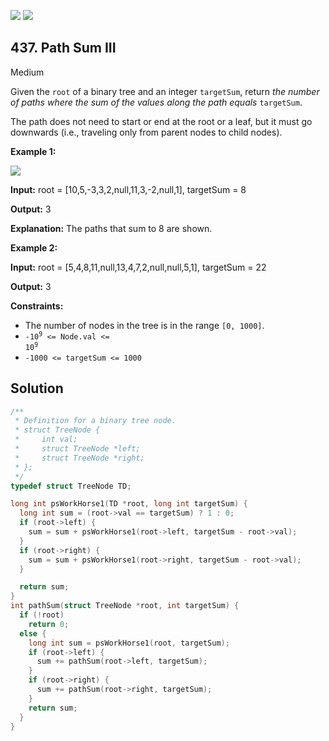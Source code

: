 [![](https://img.shields.io/github/stars/javadev/LeetCode-in-All?label=Stars&style=flat-square)](https://github.com/javadev/LeetCode-in-All)
[![](https://img.shields.io/github/forks/javadev/LeetCode-in-All?label=Fork%20me%20on%20GitHub%20&style=flat-square)](https://github.com/javadev/LeetCode-in-All/fork)

## 437\. Path Sum III

Medium

Given the `root` of a binary tree and an integer `targetSum`, return _the number of paths where the sum of the values along the path equals_ `targetSum`.

The path does not need to start or end at the root or a leaf, but it must go downwards (i.e., traveling only from parent nodes to child nodes).

**Example 1:**

![](https://assets.leetcode.com/uploads/2021/04/09/pathsum3-1-tree.jpg)

**Input:** root = [10,5,-3,3,2,null,11,3,-2,null,1], targetSum = 8

**Output:** 3

**Explanation:** The paths that sum to 8 are shown.

**Example 2:**

**Input:** root = [5,4,8,11,null,13,4,7,2,null,null,5,1], targetSum = 22

**Output:** 3

**Constraints:**

*   The number of nodes in the tree is in the range `[0, 1000]`.
*   <code>-10<sup>9</sup> <= Node.val <= 10<sup>9</sup></code>
*   `-1000 <= targetSum <= 1000`

## Solution

```c
/**
 * Definition for a binary tree node.
 * struct TreeNode {
 *     int val;
 *     struct TreeNode *left;
 *     struct TreeNode *right;
 * };
 */
typedef struct TreeNode TD;

long int psWorkHorse1(TD *root, long int targetSum) {
  long int sum = (root->val == targetSum) ? 1 : 0;
  if (root->left) {
    sum = sum + psWorkHorse1(root->left, targetSum - root->val);
  }
  if (root->right) {
    sum = sum + psWorkHorse1(root->right, targetSum - root->val);
  }

  return sum;
}
int pathSum(struct TreeNode *root, int targetSum) {
  if (!root)
    return 0;
  else {
    long int sum = psWorkHorse1(root, targetSum);
    if (root->left) {
      sum += pathSum(root->left, targetSum);
    }
    if (root->right) {
      sum += pathSum(root->right, targetSum);
    }
    return sum;
  }
}
```